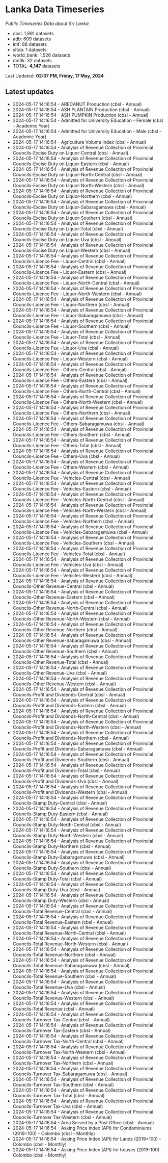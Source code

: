 # Lanka Data Timeseries
*Public Timeseries Data about Sri Lanka*

* cbsl: 1,891 datasets
* adb: 609 datasets
* imf: 88 datasets
* sltda: 1 datasets
* world_bank: 1,526 datasets
* dmtlk: 32 datasets
* TOTAL: **4,147** datasets

Last Updated: **02:37 PM, Friday, 17 May, 2024**

## Latest updates

* 2024-05-17 14:16:54 - ARECANUT Production (cbsl - Annual)
* 2024-05-17 14:16:54 - ASH PLANTAIN Production (cbsl - Annual)
* 2024-05-17 14:16:54 - ASH PUMPKIN Production (cbsl - Annual)
* 2024-05-17 14:16:54 - Admitted for University Education - Female (cbsl - Academic Year)
* 2024-05-17 14:16:54 - Admitted for University Education - Male (cbsl - Academic Year)
* 2024-05-17 14:16:54 - Agriculture Volume Index (cbsl - Annual)
* 2024-05-17 14:16:54 - Analysis of Revenue Collection of Provincial Councils-Excise Duty on Liquor-Central (cbsl - Annual)
* 2024-05-17 14:16:54 - Analysis of Revenue Collection of Provincial Councils-Excise Duty on Liquor-Eastern (cbsl - Annual)
* 2024-05-17 14:16:54 - Analysis of Revenue Collection of Provincial Councils-Excise Duty on Liquor-North-Central (cbsl - Annual)
* 2024-05-17 14:16:54 - Analysis of Revenue Collection of Provincial Councils-Excise Duty on Liquor-North-Western (cbsl - Annual)
* 2024-05-17 14:16:54 - Analysis of Revenue Collection of Provincial Councils-Excise Duty on Liquor-Northern (cbsl - Annual)
* 2024-05-17 14:16:54 - Analysis of Revenue Collection of Provincial Councils-Excise Duty on Liquor-Sabaragamuwa (cbsl - Annual)
* 2024-05-17 14:16:54 - Analysis of Revenue Collection of Provincial Councils-Excise Duty on Liquor-Southern (cbsl - Annual)
* 2024-05-17 14:16:54 - Analysis of Revenue Collection of Provincial Councils-Excise Duty on Liquor-Total (cbsl - Annual)
* 2024-05-17 14:16:54 - Analysis of Revenue Collection of Provincial Councils-Excise Duty on Liquor-Uva (cbsl - Annual)
* 2024-05-17 14:16:54 - Analysis of Revenue Collection of Provincial Councils-Excise Duty on Liquor-Western (cbsl - Annual)
* 2024-05-17 14:16:54 - Analysis of Revenue Collection of Provincial Councils-Licence Fee - Liquor-Central (cbsl - Annual)
* 2024-05-17 14:16:54 - Analysis of Revenue Collection of Provincial Councils-Licence Fee - Liquor-Eastern (cbsl - Annual)
* 2024-05-17 14:16:54 - Analysis of Revenue Collection of Provincial Councils-Licence Fee - Liquor-North-Central (cbsl - Annual)
* 2024-05-17 14:16:54 - Analysis of Revenue Collection of Provincial Councils-Licence Fee - Liquor-North-Western (cbsl - Annual)
* 2024-05-17 14:16:54 - Analysis of Revenue Collection of Provincial Councils-Licence Fee - Liquor-Northern (cbsl - Annual)
* 2024-05-17 14:16:54 - Analysis of Revenue Collection of Provincial Councils-Licence Fee - Liquor-Sabaragamuwa (cbsl - Annual)
* 2024-05-17 14:16:54 - Analysis of Revenue Collection of Provincial Councils-Licence Fee - Liquor-Southern (cbsl - Annual)
* 2024-05-17 14:16:54 - Analysis of Revenue Collection of Provincial Councils-Licence Fee - Liquor-Total (cbsl - Annual)
* 2024-05-17 14:16:54 - Analysis of Revenue Collection of Provincial Councils-Licence Fee - Liquor-Uva (cbsl - Annual)
* 2024-05-17 14:16:54 - Analysis of Revenue Collection of Provincial Councils-Licence Fee - Liquor-Western (cbsl - Annual)
* 2024-05-17 14:16:54 - Analysis of Revenue Collection of Provincial Councils-Licence Fee - Others-Central (cbsl - Annual)
* 2024-05-17 14:16:54 - Analysis of Revenue Collection of Provincial Councils-Licence Fee - Others-Eastern (cbsl - Annual)
* 2024-05-17 14:16:54 - Analysis of Revenue Collection of Provincial Councils-Licence Fee - Others-North-Central (cbsl - Annual)
* 2024-05-17 14:16:54 - Analysis of Revenue Collection of Provincial Councils-Licence Fee - Others-North-Western (cbsl - Annual)
* 2024-05-17 14:16:54 - Analysis of Revenue Collection of Provincial Councils-Licence Fee - Others-Northern (cbsl - Annual)
* 2024-05-17 14:16:54 - Analysis of Revenue Collection of Provincial Councils-Licence Fee - Others-Sabaragamuwa (cbsl - Annual)
* 2024-05-17 14:16:54 - Analysis of Revenue Collection of Provincial Councils-Licence Fee - Others-Southern (cbsl - Annual)
* 2024-05-17 14:16:54 - Analysis of Revenue Collection of Provincial Councils-Licence Fee - Others-Total (cbsl - Annual)
* 2024-05-17 14:16:54 - Analysis of Revenue Collection of Provincial Councils-Licence Fee - Others-Uva (cbsl - Annual)
* 2024-05-17 14:16:54 - Analysis of Revenue Collection of Provincial Councils-Licence Fee - Others-Western (cbsl - Annual)
* 2024-05-17 14:16:54 - Analysis of Revenue Collection of Provincial Councils-Licence Fee - Vehicles-Central (cbsl - Annual)
* 2024-05-17 14:16:54 - Analysis of Revenue Collection of Provincial Councils-Licence Fee - Vehicles-Eastern (cbsl - Annual)
* 2024-05-17 14:16:54 - Analysis of Revenue Collection of Provincial Councils-Licence Fee - Vehicles-North-Central (cbsl - Annual)
* 2024-05-17 14:16:54 - Analysis of Revenue Collection of Provincial Councils-Licence Fee - Vehicles-North-Western (cbsl - Annual)
* 2024-05-17 14:16:54 - Analysis of Revenue Collection of Provincial Councils-Licence Fee - Vehicles-Northern (cbsl - Annual)
* 2024-05-17 14:16:54 - Analysis of Revenue Collection of Provincial Councils-Licence Fee - Vehicles-Sabaragamuwa (cbsl - Annual)
* 2024-05-17 14:16:54 - Analysis of Revenue Collection of Provincial Councils-Licence Fee - Vehicles-Southern (cbsl - Annual)
* 2024-05-17 14:16:54 - Analysis of Revenue Collection of Provincial Councils-Licence Fee - Vehicles-Total (cbsl - Annual)
* 2024-05-17 14:16:54 - Analysis of Revenue Collection of Provincial Councils-Licence Fee - Vehicles-Uva (cbsl - Annual)
* 2024-05-17 14:16:54 - Analysis of Revenue Collection of Provincial Councils-Licence Fee - Vehicles-Western (cbsl - Annual)
* 2024-05-17 14:16:54 - Analysis of Revenue Collection of Provincial Councils-Other Revenue-Central (cbsl - Annual)
* 2024-05-17 14:16:54 - Analysis of Revenue Collection of Provincial Councils-Other Revenue-Eastern (cbsl - Annual)
* 2024-05-17 14:16:54 - Analysis of Revenue Collection of Provincial Councils-Other Revenue-North-Central (cbsl - Annual)
* 2024-05-17 14:16:54 - Analysis of Revenue Collection of Provincial Councils-Other Revenue-North-Western (cbsl - Annual)
* 2024-05-17 14:16:54 - Analysis of Revenue Collection of Provincial Councils-Other Revenue-Northern (cbsl - Annual)
* 2024-05-17 14:16:54 - Analysis of Revenue Collection of Provincial Councils-Other Revenue-Sabaragamuwa (cbsl - Annual)
* 2024-05-17 14:16:54 - Analysis of Revenue Collection of Provincial Councils-Other Revenue-Southern (cbsl - Annual)
* 2024-05-17 14:16:54 - Analysis of Revenue Collection of Provincial Councils-Other Revenue-Total (cbsl - Annual)
* 2024-05-17 14:16:54 - Analysis of Revenue Collection of Provincial Councils-Other Revenue-Uva (cbsl - Annual)
* 2024-05-17 14:16:54 - Analysis of Revenue Collection of Provincial Councils-Other Revenue-Western (cbsl - Annual)
* 2024-05-17 14:16:54 - Analysis of Revenue Collection of Provincial Councils-Profit and Dividends-Central (cbsl - Annual)
* 2024-05-17 14:16:54 - Analysis of Revenue Collection of Provincial Councils-Profit and Dividends-Eastern (cbsl - Annual)
* 2024-05-17 14:16:54 - Analysis of Revenue Collection of Provincial Councils-Profit and Dividends-North-Central (cbsl - Annual)
* 2024-05-17 14:16:54 - Analysis of Revenue Collection of Provincial Councils-Profit and Dividends-North-Western (cbsl - Annual)
* 2024-05-17 14:16:54 - Analysis of Revenue Collection of Provincial Councils-Profit and Dividends-Northern (cbsl - Annual)
* 2024-05-17 14:16:54 - Analysis of Revenue Collection of Provincial Councils-Profit and Dividends-Sabaragamuwa (cbsl - Annual)
* 2024-05-17 14:16:54 - Analysis of Revenue Collection of Provincial Councils-Profit and Dividends-Southern (cbsl - Annual)
* 2024-05-17 14:16:54 - Analysis of Revenue Collection of Provincial Councils-Profit and Dividends-Total (cbsl - Annual)
* 2024-05-17 14:16:54 - Analysis of Revenue Collection of Provincial Councils-Profit and Dividends-Uva (cbsl - Annual)
* 2024-05-17 14:16:54 - Analysis of Revenue Collection of Provincial Councils-Profit and Dividends-Western (cbsl - Annual)
* 2024-05-17 14:16:54 - Analysis of Revenue Collection of Provincial Councils-Stamp Duty-Central (cbsl - Annual)
* 2024-05-17 14:16:54 - Analysis of Revenue Collection of Provincial Councils-Stamp Duty-Eastern (cbsl - Annual)
* 2024-05-17 14:16:54 - Analysis of Revenue Collection of Provincial Councils-Stamp Duty-North-Central (cbsl - Annual)
* 2024-05-17 14:16:54 - Analysis of Revenue Collection of Provincial Councils-Stamp Duty-North-Western (cbsl - Annual)
* 2024-05-17 14:16:54 - Analysis of Revenue Collection of Provincial Councils-Stamp Duty-Northern (cbsl - Annual)
* 2024-05-17 14:16:54 - Analysis of Revenue Collection of Provincial Councils-Stamp Duty-Sabaragamuwa (cbsl - Annual)
* 2024-05-17 14:16:54 - Analysis of Revenue Collection of Provincial Councils-Stamp Duty-Southern (cbsl - Annual)
* 2024-05-17 14:16:54 - Analysis of Revenue Collection of Provincial Councils-Stamp Duty-Total (cbsl - Annual)
* 2024-05-17 14:16:54 - Analysis of Revenue Collection of Provincial Councils-Stamp Duty-Uva (cbsl - Annual)
* 2024-05-17 14:16:54 - Analysis of Revenue Collection of Provincial Councils-Stamp Duty-Western (cbsl - Annual)
* 2024-05-17 14:16:54 - Analysis of Revenue Collection of Provincial Councils-Total Revenue-Central (cbsl - Annual)
* 2024-05-17 14:16:54 - Analysis of Revenue Collection of Provincial Councils-Total Revenue-Eastern (cbsl - Annual)
* 2024-05-17 14:16:54 - Analysis of Revenue Collection of Provincial Councils-Total Revenue-North-Central (cbsl - Annual)
* 2024-05-17 14:16:54 - Analysis of Revenue Collection of Provincial Councils-Total Revenue-North-Western (cbsl - Annual)
* 2024-05-17 14:16:54 - Analysis of Revenue Collection of Provincial Councils-Total Revenue-Northern (cbsl - Annual)
* 2024-05-17 14:16:54 - Analysis of Revenue Collection of Provincial Councils-Total Revenue-Sabaragamuwa (cbsl - Annual)
* 2024-05-17 14:16:54 - Analysis of Revenue Collection of Provincial Councils-Total Revenue-Southern (cbsl - Annual)
* 2024-05-17 14:16:54 - Analysis of Revenue Collection of Provincial Councils-Total Revenue-Uva (cbsl - Annual)
* 2024-05-17 14:16:54 - Analysis of Revenue Collection of Provincial Councils-Total Revenue-Western (cbsl - Annual)
* 2024-05-17 14:16:54 - Analysis of Revenue Collection of Provincial Councils-Total Revenue (cbsl - Annual)
* 2024-05-17 14:16:54 - Analysis of Revenue Collection of Provincial Councils-Turnover Tax-Central (cbsl - Annual)
* 2024-05-17 14:16:54 - Analysis of Revenue Collection of Provincial Councils-Turnover Tax-Eastern (cbsl - Annual)
* 2024-05-17 14:16:54 - Analysis of Revenue Collection of Provincial Councils-Turnover Tax-North-Central (cbsl - Annual)
* 2024-05-17 14:16:54 - Analysis of Revenue Collection of Provincial Councils-Turnover Tax-North-Western (cbsl - Annual)
* 2024-05-17 14:16:54 - Analysis of Revenue Collection of Provincial Councils-Turnover Tax-Northern (cbsl - Annual)
* 2024-05-17 14:16:54 - Analysis of Revenue Collection of Provincial Councils-Turnover Tax-Sabaragamuwa (cbsl - Annual)
* 2024-05-17 14:16:54 - Analysis of Revenue Collection of Provincial Councils-Turnover Tax-Southern (cbsl - Annual)
* 2024-05-17 14:16:54 - Analysis of Revenue Collection of Provincial Councils-Turnover Tax-Total (cbsl - Annual)
* 2024-05-17 14:16:54 - Analysis of Revenue Collection of Provincial Councils-Turnover Tax-Uva (cbsl - Annual)
* 2024-05-17 14:16:54 - Analysis of Revenue Collection of Provincial Councils-Turnover Tax-Western (cbsl - Annual)
* 2024-05-17 14:16:54 - Area Served by a Post Office (cbsl - Annual)
* 2024-05-17 14:16:54 - Asking Price Index (API) for Condominiums (2019=100) - Colombo (cbsl - Monthly)
* 2024-05-17 14:16:54 - Asking Price Index (API) for Lands (2019=100) - Colombo (cbsl - Monthly)
* 2024-05-17 14:16:54 - Asking Price Index (API) for houses (2019-100) - Colombo (cbsl - Monthly)